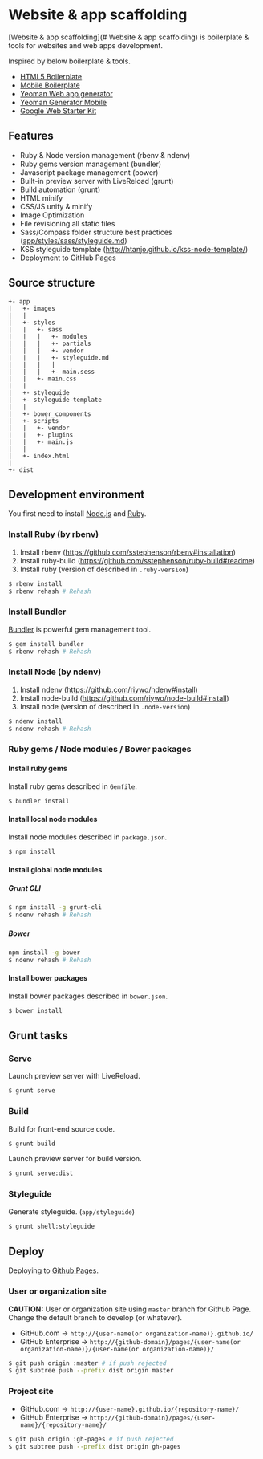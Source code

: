 # Website & app scaffolding

[Website & app scaffolding](# Website & app scaffolding) is boilerplate & tools for websites and web apps development.

Inspired by below boilerplate & tools.
* [HTML5 Boilerplate](https://github.com/h5bp/html5-boilerplate)
* [Mobile Boilerplate](https://github.com/h5bp/mobile-boilerplate)
* [Yeoman Web app generator](https://github.com/yeoman/generator-webapp)
* [Yeoman Generator Mobile](https://github.com/yeoman/generator-mobile)
* [Google Web Starter Kit](https://github.com/google/web-starter-kit)

## Features

* Ruby & Node version management (rbenv & ndenv)
* Ruby gems version management (bundler)
* Javascript package management (bower) 
* Built-in preview server with LiveReload (grunt)
* Build automation (grunt)
 * HTML minify
 * CSS/JS unify & minify 
 * Image Optimization
 * File revisioning all static files
* Sass/Compass folder structure best practices ([app/styles/sass/styleguide.md](https://github.com/heavymery/scaffold-website-app/blob/master/app/styles/sass/styleguide.md))
* KSS styleguide template (http://htanjo.github.io/kss-node-template/)
* Deployment to GitHub Pages

## Source structure

```
+- app
|   +- images
|   |
|   +- styles
|   |   +- sass
|   |   |   +- modules
|   |   |   +- partials
|   |   |   +- vendor
|   |   |   +- styleguide.md
|   |   |   |
|   |   |   +- main.scss
|   |   +- main.css
|   |
|   +- styleguide
|   +- styleguide-template
|   |
|   +- bower_components
|   +- scripts
|   |   +- vendor 
|   |   +- plugins
|   |   +- main.js
|   |
|   +- index.html 
|
+- dist
```


## Development environment

You first need to install [Node.js](http://nodejs.org/) and [Ruby](https://www.ruby-lang.org/).

### Install Ruby (by rbenv)

1. Install rbenv (https://github.com/sstephenson/rbenv#installation)
2. Install ruby-build (https://github.com/sstephenson/ruby-build#readme)
3. Install ruby (version of described in `.ruby-version`)

```sh
$ rbenv install
$ rbenv rehash # Rehash
```

### Install Bundler

[Bundler](http://bundler.io/) is powerful gem management tool.

```sh
$ gem install bundler
$ rbenv rehash # Rehash
```

### Install Node (by ndenv)

1. Install ndenv (https://github.com/riywo/ndenv#install)
2. Install node-build (https://github.com/riywo/node-build#install)
3. Install node (version of described in `.node-version`)

```sh
$ ndenv install
$ ndenv rehash # Rehash
```

### Ruby gems / Node modules / Bower packages

#### Install ruby gems

Install ruby gems described in `Gemfile`.

```sh
$ bundler install
```

#### Install local node modules

Install node modules described in `package.json`.

```sh
$ npm install
```

#### Install global node modules

##### Grunt CLI

```sh
$ npm install -g grunt-cli
$ ndenv rehash # Rehash
```

##### Bower 

```sh
npm install -g bower
$ ndenv rehash # Rehash
```

#### Install bower packages

Install bower packages described in `bower.json`.

```sh
$ bower install
```

## Grunt tasks

### Serve

Launch preview server with LiveReload.

```sh
$ grunt serve
```

### Build

Build for front-end source code.

```sh
$ grunt build
```

Launch preview server for build version.

```sh
$ grunt serve:dist
```

### Styleguide

Generate styleguide. (`app/styleguide`)

```sh
$ grunt shell:styleguide
```

## Deploy

Deploying to [Github Pages](https://pages.github.com/). 

### User or organization site

**CAUTION:** User or organization site using `master` branch for Github Page. Change the default branch to develop (or whatever).

* GitHub.com -> `http://{user-name(or organization-name)}.github.io/`
* GitHub Enterprise -> `http://{github-domain}/pages/{user-name(or organization-name)}/{user-name(or organization-name)}/`

```sh
$ git push origin :master # if push rejected
$ git subtree push --prefix dist origin master
```

### Project site

* GitHub.com -> `http://{user-name}.github.io/{repository-name}/`
* GitHub Enterprise -> `http://{github-domain}/pages/{user-name}/{repository-name}/`

```sh
$ git push origin :gh-pages # if push rejected
$ git subtree push --prefix dist origin gh-pages
```
